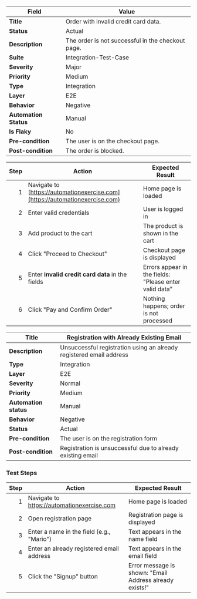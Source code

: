 
| **Field**             | **Value**                                         |
| --------------------- | ------------------------------------------------- |
| **Title**             | Order with invalid credit card data.              |
| **Status**            | Actual                                            |
| **Description**       | The order is not successful in the checkout page. |
| **Suite**             | Integration-Test-Case                             |
| **Severity**          | Major                                             |
| **Priority**          | Medium                                            |
| **Type**              | Integration                                       |
| **Layer**             | E2E                                               |
| **Behavior**          | Negative                                          |
| **Automation Status** | Manual                                            |
| **Is Flaky**          | No                                                |
| **Pre-condition**     | The user is on the checkout page.                 |
| **Post-condition**    | The order is blocked.                             |


| **Step** | **Action**                                                                   | **Expected Result**                                    |
| -------: | ---------------------------------------------------------------------------- | ------------------------------------------------------ |
|        1 | Navigate to [https://automationexercise.com](https://automationexercise.com) | Home page is loaded                                    |
|        2 | Enter valid credentials                                                      | User is logged in                                      |
|        3 | Add product to the cart                                                      | The product is shown in the cart                       |
|        4 | Click "Proceed to Checkout"                                                  | Checkout page is displayed                             |
|        5 | Enter **invalid credit card data** in the fields                             | Errors appear in the fields: "Please enter valid data" |
|        6 | Click "Pay and Confirm Order"                                                | Nothing happens; order is not processed                |


| **Title**             | Registration with Already Existing Email             |
|-----------------------|------------------------------------------------------|
| **Description**       | Unsuccessful registration using an already registered email address |
| **Type**              | Integration                                          |
| **Layer**             | E2E                                                  |
| **Severity**          | Normal                                               |
| **Priority**          | Medium                                               |
| **Automation status** | Manual                                               |
| **Behavior**          | Negative                                             |
| **Status**            | Actual                                               |
| **Pre-condition**     | The user is on the registration form                 |
| **Post-condition**    | Registration is unsuccessful due to already existing email |

### Test Steps

| **Step** | **Action**                                      | **Expected Result**                                      |
|---------:|--------------------------------------------------|----------------------------------------------------------|
| 1        | Navigate to https://automationexercise.com       | Home page is loaded                                      |
| 2        | Open registration page                           | Registration page is displayed                           |
| 3        | Enter a name in the field (e.g., "Mario")        | Text appears in the name field                           |
| 4        | Enter an already registered email address        | Text appears in the email field                          |
| 5        | Click the "Signup" button                        | Error message is shown: "Email Address already exists!"  |
